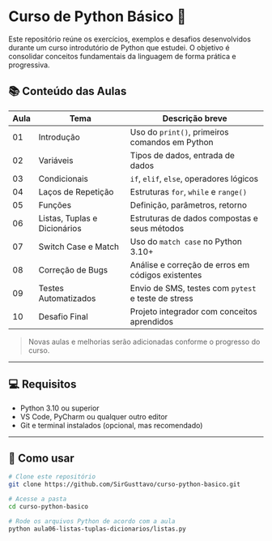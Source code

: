 # Curso de Python Básico 🐍

Este repositório reúne os exercícios, exemplos e desafios desenvolvidos durante um curso introdutório de Python que estudei. O objetivo é consolidar conceitos fundamentais da linguagem de forma prática e progressiva.

## 📚 Conteúdo das Aulas

| Aula | Tema                        | Descrição breve                                      |
|------|-----------------------------|------------------------------------------------------|
| 01   | Introdução                  | Uso do `print()`, primeiros comandos em Python       |
| 02   | Variáveis                   | Tipos de dados, entrada de dados                     |
| 03   | Condicionais                | `if`, `elif`, `else`, operadores lógicos             |
| 04   | Laços de Repetição          | Estruturas `for`, `while` e `range()`                |
| 05   | Funções                     | Definição, parâmetros, retorno                       |
| 06   | Listas, Tuplas e Dicionários| Estruturas de dados compostas e seus métodos         |
| 07   | Switch Case e Match         | Uso do `match case` no Python 3.10+                  |
| 08   | Correção de Bugs            | Análise e correção de erros em códigos existentes    |
| 09   | Testes Automatizados        | Envio de SMS, testes com `pytest` e teste de stress  |
| 10   | Desafio Final               | Projeto integrador com conceitos aprendidos          |

> Novas aulas e melhorias serão adicionadas conforme o progresso do curso.

---

## 💻 Requisitos

- Python 3.10 ou superior
- VS Code, PyCharm ou qualquer outro editor
- Git e terminal instalados (opcional, mas recomendado)

---

## 📂 Como usar

```bash
# Clone este repositório
git clone https://github.com/SirGusttavo/curso-python-basico.git

# Acesse a pasta
cd curso-python-basico

# Rode os arquivos Python de acordo com a aula
python aula06-listas-tuplas-dicionarios/listas.py
